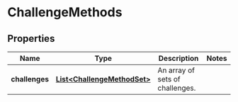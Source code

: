 
# ChallengeMethods

## Properties
Name | Type | Description | Notes
------------ | ------------- | ------------- | -------------
**challenges** | [**List&lt;ChallengeMethodSet&gt;**](ChallengeMethodSet.md) | An array of sets of challenges. | 




